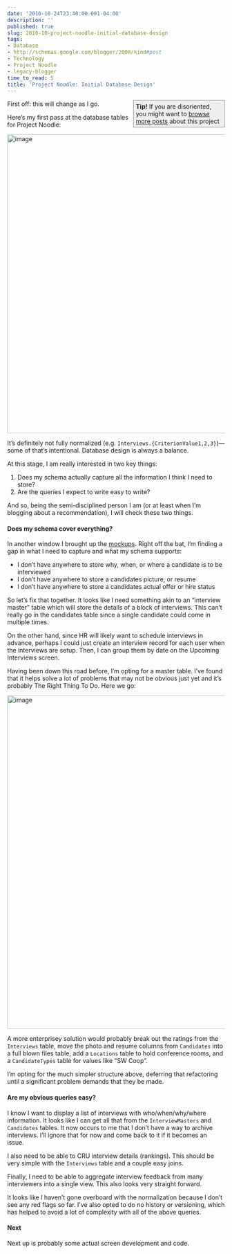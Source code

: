 ```yaml
---
date: '2010-10-24T23:40:00.001-04:00'
description: ''
published: true
slug: 2010-10-project-noodle-initial-database-design
tags:
- Database
- http://schemas.google.com/blogger/2008/kind#post
- Technology
- Project Noodle
- legacy-blogger
time_to_read: 5
title: 'Project Noodle: Initial Database Design'
---
```


<div style="border-bottom: #888 1px solid; border-left: #888 1px solid; padding-bottom: 5px; background-color: #eee; margin: 0px auto; padding-left: 5px; width: 200px; padding-right: 5px; float: right; border-top: #888 1px solid; border-right: #888 1px solid; padding-top: 5px;"><strong>Tip!</strong> If you are disoriented, you might want to <a href="http://blog.wassupy.com/search/label/Project%20Noodle">browse more posts</a> about this project</div>
<p>First off: this will change as I go.</p>
<p>Here’s my first pass at the database tables for Project Noodle:</p>
<p><img alt="image" height="691" src="http://lh4.ggpht.com/_IKD9WtY5kxU/TMT8IQv2sOI/AAAAAAAABHs/uLeAR4bf-rg/image%5B12%5D.png" style="margin: 0px auto; display: block; float: none;" title="image" width="698" /></p>
<p>It’s definitely not fully normalized (e.g. <code>Interviews.{CriterionValue1,2,3}</code>)—some of that’s intentional. Database design is always a balance.</p>
<p>At this stage, I am really interested in two key things:</p>  <ol>   <li>Does my schema actually capture all the information I think I need to store? </li>    <li>Are the queries I expect to write easy to write? </li> </ol>
<p>And so, being the semi-disciplined person I am (or at least when I’m blogging about a recommendation), I will check these two things. </p>  <h4>Does my schema cover everything?</h4>
<p>In another window I brought up the <a href="../2010/2010-09-my-new-project-initial-mockups.html">mockups</a>. Right off the bat, I’m finding a gap in what I need to capture and what my schema supports:</p>  <ul>   <li>I don’t have anywhere to store why, when, or where a candidate is to be interviewed </li>    <li>I don’t have anywhere to store a candidates picture, or resume </li>    <li>I don’t have anywhere to store a candidates actual offer or hire status </li> </ul>
<p>So let’s fix that together. It looks like I need something akin to an “interview master” table which will store the details of a block of interviews. This can’t really go in the candidates table since a single candidate could come in multiple times. </p>
<p>On the other hand, since HR will likely want to schedule interviews in advance, perhaps I could just create an interview record for each user when the interviews are setup. Then, I can group them by date on the Upcoming Interviews screen. </p>
<p>Having been down this road before, I’m opting for a master table. I’ve found that it helps solve a lot of problems that may not be obvious just yet and it’s probably The Right Thing To Do. Here we go:</p>
<p><img alt="image" height="771" src="http://lh4.ggpht.com/_IKD9WtY5kxU/TMT8I4v8-0I/AAAAAAAABHw/IzYxSbTJTGw/image%5B16%5D.png" style="margin: 0px auto; display: block; float: none;" title="image" width="700" /></p>
<p>A more enterprisey solution would probably break out the ratings from the <code>Interviews</code> table, move the photo and resume columns from <code>Candidates</code> into a full blown files table, add a <code>Locations</code> table to hold conference rooms, and a <code>CandidateTypes</code> table for values like “SW Coop”. </p>
<p>I’m opting for the much simpler structure above, deferring that refactoring until a significant problem demands that they be made.</p>  <h4>Are my obvious queries easy?</h4>
<p>I know I want to display a list of interviews with who/when/why/where information. It looks like I can get all that from the <code>InterviewMasters</code> and <code>Candidates</code> tables. It now occurs to me that I don’t have a way to archive interviews. I’ll ignore that for now and come back to it if it becomes an issue.</p>
<p>I also need to be able to CRU interview details (rankings). This should be very simple with the <code>Interviews</code> table and a couple easy joins.</p>
<p>Finally, I need to be able to aggregate interview feedback from many interviewers into a single view. This also looks very straight forward.</p>
<p>It looks like I haven’t gone overboard with the normalization because I don’t see any red flags so far. I’ve also opted to do no history or versioning, which has helped to avoid a lot of complexity with all of the above queries.</p>  <h4>Next</h4>
<p>Next up is probably some actual screen development and code.</p>